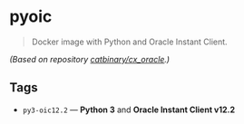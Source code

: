 # pyoic

> Docker image with Python and Oracle Instant Client.

*(Based on repository [catbinary/cx_oracle](https://github.com/catbinary/cx_oracle).)*

## Tags

- `py3-oic12.2` ― **Python 3** and **Oracle Instant Client v12.2**
